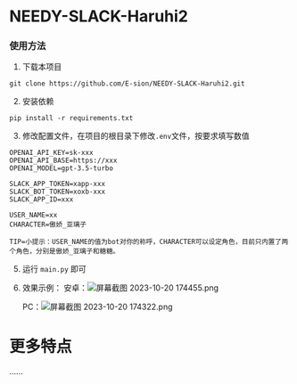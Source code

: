 # NEEDY-SLACK-Haruhi2 
 
### 使用方法
1.  下载本项目

`git clone https://github.com/E-sion/NEEDY-SLACK-Haruhi2.git`

2. 安装依赖

`pip install -r requirements.txt`

3. 修改配置文件，在项目的根目录下修改`.env`文件，按要求填写数值
  
```
OPENAI_API_KEY=sk-xxx
OPENAI_API_BASE=https://xxx
OPENAI_MODEL=gpt-3.5-turbo

SLACK_APP_TOKEN=xapp-xxx
SLACK_BOT_TOKEN=xoxb-xxx
SLACK_APP_ID=xxx

USER_NAME=xx
CHARACTER=傲娇_亚璃子

TIP=小提示：USER_NAME的值为bot对你的称呼，CHARACTER可以设定角色，目前只内置了两个角色，分别是傲娇_亚璃子和糖糖。
```
  


5. 运行 `main.py` 即可

6. 效果示例：
   安卓：![屏幕截图 2023-10-20 174455.png](https://s2.loli.net/2023/10/20/PQ6sxhIkwVMRCDd.png)

   PC：![屏幕截图 2023-10-20 174322.png](https://s2.loli.net/2023/10/20/FWygupEkVYbHXMK.png)

# 更多特点
......
